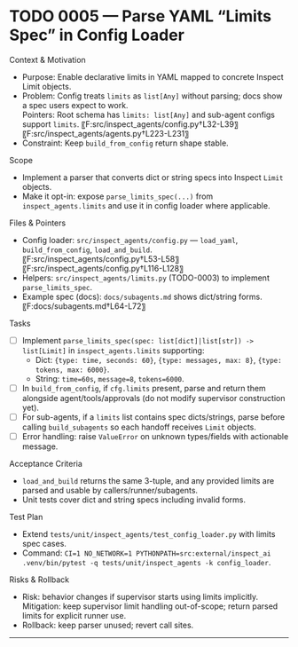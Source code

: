 # TODO 0005 — Parse YAML “Limits Spec” in Config Loader

Context & Motivation
- Purpose: Enable declarative limits in YAML mapped to concrete Inspect Limit objects.
- Problem: Config treats `limits` as `list[Any]` without parsing; docs show a spec users expect to work.  
  Pointers: Root schema has `limits: list[Any]` and sub-agent configs support `limits`. 〖F:src/inspect_agents/config.py†L32-L39〗 〖F:src/inspect_agents/agents.py†L223-L231〗
- Constraint: Keep `build_from_config` return shape stable.

Scope
- Implement a parser that converts dict or string specs into Inspect `Limit` objects.
- Make it opt-in: expose `parse_limits_spec(...)` from `inspect_agents.limits` and use it in config loader where applicable.

Files & Pointers
- Config loader: `src/inspect_agents/config.py` — `load_yaml`, `build_from_config`, `load_and_build`.  
  〖F:src/inspect_agents/config.py†L53-L58〗 〖F:src/inspect_agents/config.py†L116-L128〗
- Helpers: `src/inspect_agents/limits.py` (TODO-0003) to implement `parse_limits_spec`.
- Example spec (docs): `docs/subagents.md` shows dict/string forms.  
  〖F:docs/subagents.md†L64-L72〗

Tasks
- [ ] Implement `parse_limits_spec(spec: list[dict]|list[str]) -> list[Limit]` in `inspect_agents.limits` supporting:
  - Dict: `{type: time, seconds: 60}`, `{type: messages, max: 8}`, `{type: tokens, max: 6000}`.
  - String: `time=60s`, `message=8`, `tokens=6000`.
- [ ] In `build_from_config`, if `cfg.limits` present, parse and return them alongside agent/tools/approvals (do not modify supervisor construction yet).
- [ ] For sub-agents, if a `limits` list contains spec dicts/strings, parse before calling `build_subagents` so each handoff receives `Limit` objects.
- [ ] Error handling: raise `ValueError` on unknown types/fields with actionable message.

Acceptance Criteria
- `load_and_build` returns the same 3-tuple, and any provided limits are parsed and usable by callers/runner/subagents.
- Unit tests cover dict and string specs including invalid forms.

Test Plan
- Extend `tests/unit/inspect_agents/test_config_loader.py` with limits spec cases.
- Command: `CI=1 NO_NETWORK=1 PYTHONPATH=src:external/inspect_ai .venv/bin/pytest -q tests/unit/inspect_agents -k config_loader`.

Risks & Rollback
- Risk: behavior changes if supervisor starts using limits implicitly. Mitigation: keep supervisor limit handling out-of-scope; return parsed limits for explicit runner use.
- Rollback: keep parser unused; revert call sites.

---

